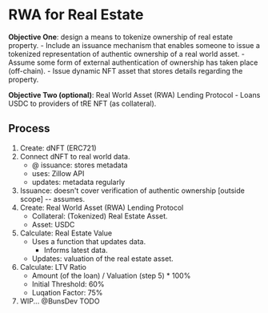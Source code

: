 # RWA for Real Estate

**Objective One**: design a means to tokenize ownership of real estate property.
    - Include an issuance mechanism that enables someone to issue a tokenized representation of authentic ownership of a real world asset.
    - Assume some form of external authentication of ownership has taken place (off-chain).
    - Issue dynamic NFT asset that stores details regarding the property.

**Objective Two (optional)**: Real World Asset (RWA) Lending Protocol
    - Loans USDC to providers of tRE NFT (as collateral).

## Process

1.  Create: dNFT (ERC721)
2.  Connect dNFT to real world data.
    - @ issuance: stores metadata
    - uses: Zillow API
    - updates: metadata regularly
3.  Issuance: doesn't cover verification of authentic ownership [outside scope] -- assumes.
4.  Create: Real World Asset (RWA) Lending Protocol
    - Collateral: (Tokenized) Real Estate Asset.
    - Asset: USDC
5. Calculate: Real Estate Value
    - Uses a function that updates data.
        - Informs latest data.
    - Updates: valuation of the real estate asset.
6. Calculate: LTV Ratio
    - Amount (of the loan) / Valuation (step 5) * 100%
    - Initial Threshold: 60%
    - Luqation Factor: 75%
7. WIP... @BunsDev TODO